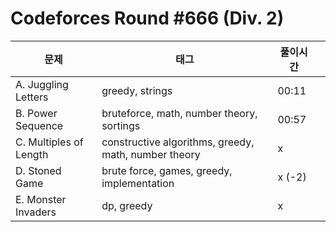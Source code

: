 # Codeforces Round #666 (Div. 2)

| 문제                   | 태그                                                 | 풀이시간 |      |
| ---------------------- | ---------------------------------------------------- | -------- | ---- |
| A. Juggling Letters    | greedy, strings                                      | 00:11    |      |
| B. Power Sequence      | bruteforce, math, number theory, sortings            | 00:57    |      |
| C. Multiples of Length | constructive algorithms, greedy, math, number theory | x        |      |
| D. Stoned Game         | brute force, games, greedy, implementation           | x (-2)   |      |
| E. Monster Invaders    | dp, greedy                                           | x        |      |